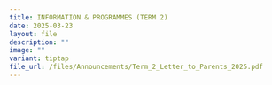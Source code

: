 ```yaml
---
title: INFORMATION & PROGRAMMES (TERM 2)
date: 2025-03-23
layout: file
description: ""
image: ""
variant: tiptap
file_url: /files/Announcements/Term_2_Letter_to_Parents_2025.pdf
---
```

